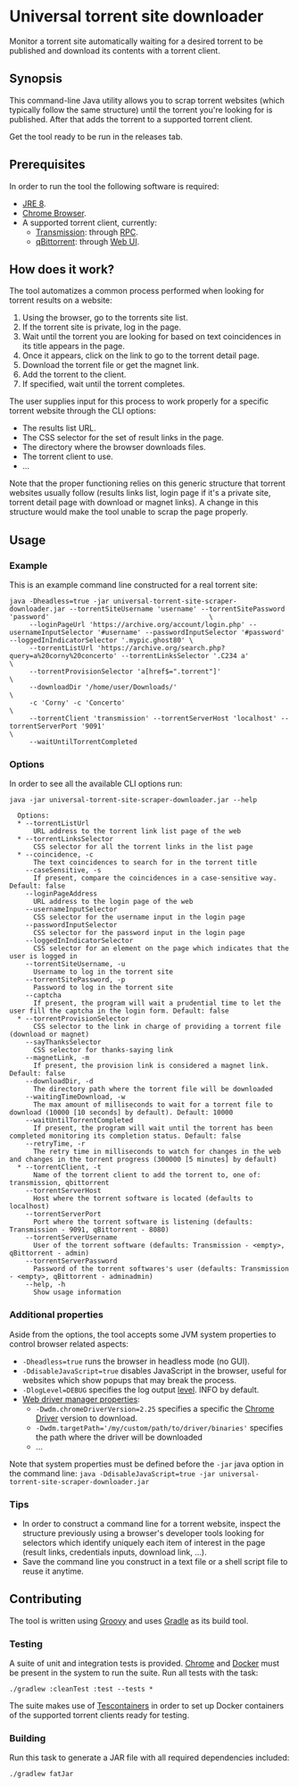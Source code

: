 # Universal torrent site downloader

Monitor a torrent site automatically waiting for a desired torrent to be published and download its contents with a torrent client.

## Synopsis

This command-line Java utility allows you to scrap torrent websites (which typically follow the same structure) until the torrent you're looking for is published. After that adds the torrent to a supported torrent client.

Get the tool ready to be run in the releases tab.

## Prerequisites

In order to run the tool the following software is required:
- [JRE 8](http://www.oracle.com/technetwork/java/javase/downloads/jre8-downloads-2133155.html).
- [Chrome Browser](https://www.google.com/chrome/index.html).
- A supported torrent client, currently:
    - [Transmission](https://transmissionbt.com/): through [RPC](https://github.com/transmission/transmission/blob/master/extras/rpc-spec.txt).
    - [qBittorrent](https://www.qbittorrent.org/): through [Web UI](https://github.com/qbittorrent/qBittorrent/wiki/WebUI-API-Documentation).

## How does it work?

The tool automatizes a common process performed when looking for torrent results on a website:

1. Using the browser, go to the torrents site list.
2. If the torrent site is private, log in the page.
3. Wait until the torrent you are looking for based on text coincidences in its title appears in the page.
4. Once it appears, click on the link to go to the torrent detail page.
5. Download the torrent file or get the magnet link.
6. Add the torrent to the client.
7. If specified, wait until the torrent completes.

The user supplies input for this process to work properly for a specific torrent website through the CLI options:

- The results list URL.
- The CSS selector for the set of result links in the page.
- The directory where the browser downloads files.
- The torrent client to use.
- ...

Note that the proper functioning relies on this generic structure that torrent websites usually follow (results links list, login page if it's a private site, torrent detail page with download or magnet links). A change in this structure would make the tool unable to scrap the page properly.

## Usage

### Example

This is an example command line constructed for a real torrent site:
```shell
java -Dheadless=true -jar universal-torrent-site-scraper-downloader.jar --torrentSiteUsername 'username' --torrentSitePassword 'password'                                        \
     --loginPageUrl 'https://archive.org/account/login.php' --usernameInputSelector '#username' --passwordInputSelector '#password' --loggedInIndicatorSelector '.mypic.ghost80' \
     --torrentListUrl 'https://archive.org/search.php?query=a%20corny%20concerto' --torrentLinksSelector '.C234 a'                                                               \
     --torrentProvisionSelector 'a[href$=".torrent"]'                                                                                                                            \
     --downloadDir '/home/user/Downloads/'                                                                                                                                       \
     -c 'Corny' -c 'Concerto'                                                                                                                                                    \
     --torrentClient 'transmission' --torrentServerHost 'localhost' --torrentServerPort '9091'                                                                                   \
     --waitUntilTorrentCompleted 
```

### Options

In order to see all the available CLI options run:

```shell
java -jar universal-torrent-site-scraper-downloader.jar --help
```

```
  Options:
  * --torrentListUrl
      URL address to the torrent link list page of the web
  * --torrentLinksSelector
      CSS selector for all the torrent links in the list page
  * --coincidence, -c
      The text coincidences to search for in the torrent title
    --caseSensitive, -s
      If present, compare the coincidences in a case-sensitive way. Default: false
    --loginPageAddress
      URL address to the login page of the web
    --usernameInputSelector
      CSS selector for the username input in the login page
    --passwordInputSelector
      CSS selector for the password input in the login page
    --loggedInIndicatorSelector
      CSS selector for an element on the page which indicates that the user is logged in
    --torrentSiteUsername, -u
      Username to log in the torrent site
    --torrentSitePassword, -p
      Password to log in the torrent site
    --captcha
      If present, the program will wait a prudential time to let the user fill the captcha in the login form. Default: false
  * --torrentProvisionSelector
      CSS selector to the link in charge of providing a torrent file (download or magnet)
    --sayThanksSelector
      CSS selector for thanks-saying link
    --magnetLink, -m
      If present, the provision link is considered a magnet link. Default: false
    --downloadDir, -d
      The directory path where the torrent file will be downloaded
    --waitingTimeDownload, -w
      The max amount of milliseconds to wait for a torrent file to download (10000 [10 seconds] by default). Default: 10000
    --waitUntilTorrentCompleted
      If present, the program will wait until the torrent has been completed monitoring its completion status. Default: false
    --retryTime, -r
      The retry time in milliseconds to watch for changes in the web and changes in the torrent progress (300000 [5 minutes] by default)
  * --torrentClient, -t
      Name of the torrent client to add the torrent to, one of: transmission, qbittorrent 
    --torrentServerHost
      Host where the torrent software is located (defaults to localhost)
    --torrentServerPort
      Port where the torrent software is listening (defaults: Transmission - 9091, qBittorrent - 8080)
    --torrentServerUsername
      User of the torrent software (defaults: Transmission - <empty>, qBittorrent - admin)
    --torrentServerPassword
      Password of the torrent softwares's user (defaults: Transmission - <empty>, qBittorrent - adminadmin)
    --help, -h
      Show usage information
```

### Additional properties

Aside from the options, the tool accepts some JVM system properties to control browser related aspects:

- `-Dheadless=true` runs the browser in headless mode (no GUI).
- `-DdisableJavaScript=true` disables JavaScript in the browser, useful for websites which show popups that may break the process.
- `-DlogLevel=DEBUG` specifies the log output [level](https://logback.qos.ch/manual/architecture.html#effectiveLevel). INFO by default. 
- [Web driver manager properties](https://github.com/bonigarcia/webdrivermanager#configuration):
    - `-Dwdm.chromeDriverVersion=2.25` specifies a specific the [Chrome Driver](https://sites.google.com/a/chromium.org/chromedriver/downloads) version to download.
    - `-Dwdm.targetPath='/my/custom/path/to/driver/binaries'` specifies the path where the driver will be downloaded
    - ...
    
Note that system properties must be defined before the `-jar` java option in the command line: `java -DdisableJavaScript=true -jar universal-torrent-site-scraper-downloader.jar`

### Tips

- In order to construct a command line for a torrent website, inspect the structure previously using a browser's developer tools looking for selectors which identify uniquely each item of interest in the page (result links, credentials inputs, download link, ...).
- Save the command line you construct in a text file or a shell script file to reuse it anytime. 


## Contributing

The tool is written using [Groovy](http://groovy-lang.org/) and uses [Gradle](https://gradle.org/) as its build tool.

### Testing

A suite of unit and integration tests is provided. [Chrome](https://www.google.com/chrome/index.html) and [Docker](https://www.docker.com/) must be present in the system to run the suite. Run all tests with the task:
                                                                                                                                                                                            
`./gradlew :cleanTest :test --tests *`

The suite makes use of [Tescontainers](https://www.testcontainers.org/) in order to set up Docker containers of the supported torrent clients ready for testing.



### Building

Run this task to generate a JAR file with all required dependencies included:

`./gradlew fatJar`
